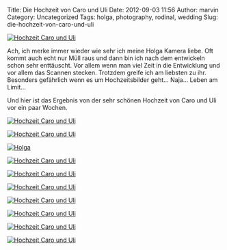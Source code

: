 Title: Die Hochzeit von Caro und Uli
Date: 2012-09-03 11:56
Author: marvin
Category: Uncategorized
Tags: holga, photography, rodinal, wedding
Slug: die-hochzeit-von-caro-und-uli

[![Hochzeit Caro und
Uli](http://farm9.staticflickr.com/8294/7865658938_793244316c_c.jpg)](http://www.flickr.com/photos/marvinxsteadfast/7865658938/ "Hochzeit Caro und Uli by marvinxsteadfast, on Flickr, via Patr")

Ach, ich merke immer wieder wie sehr ich meine Holga Kamera liebe. Oft
kommt auch echt nur Müll raus und dann bin ich nach dem entwickeln schon
sehr enttäuscht. Vor allem wenn man viel Zeit in die Entwicklung und vor
allem das Scannen stecken. Trotzdem greife ich am liebsten zu ihr.
Besonders gefährlich wenn es um Hochzeitsbilder geht... Naja... Leben am
Limit...

Und hier ist das Ergebnis von der sehr schönen Hochzeit von Caro und Uli
vor ein paar Wochen.

[![Hochzeit Caro und
Uli](http://farm9.staticflickr.com/8302/7865687594_852a9fd960_c.jpg)](http://www.flickr.com/photos/marvinxsteadfast/7865687594/ "Hochzeit Caro und Uli by marvinxsteadfast, on Flickr, via Patr")

[![Hochzeit Caro und
Uli](http://farm9.staticflickr.com/8424/7865713700_f1b6f21192_c.jpg)](http://www.flickr.com/photos/marvinxsteadfast/7865713700/ "Hochzeit Caro und Uli by marvinxsteadfast, on Flickr, via Patr")

[![Holga](http://farm9.staticflickr.com/8428/7822506548_dd9e4b49c9_c.jpg)](http://www.flickr.com/photos/marvinxsteadfast/7822506548/ "Holga by marvinxsteadfast, on Flickr, via Patr")

[![Hochzeit Caro und
Uli](http://farm9.staticflickr.com/8432/7865740572_0f5d1d68a1_c.jpg)](http://www.flickr.com/photos/marvinxsteadfast/7865740572/ "Hochzeit Caro und Uli by marvinxsteadfast, on Flickr, via Patr")

[![Hochzeit Caro und
Uli](http://farm8.staticflickr.com/7246/7865766784_c358e1a98c_c.jpg)](http://www.flickr.com/photos/marvinxsteadfast/7865766784/ "Hochzeit Caro und Uli by marvinxsteadfast, on Flickr, via Patr")

[![Hochzeit Caro und
Uli](http://farm9.staticflickr.com/8297/7865793542_a569f51ace_c.jpg)](http://www.flickr.com/photos/marvinxsteadfast/7865793542/ "Hochzeit Caro und Uli by marvinxsteadfast, on Flickr, via Patr")

[![Hochzeit Caro und
Uli](http://farm9.staticflickr.com/8302/7865821916_408515bab7_c.jpg)](http://www.flickr.com/photos/marvinxsteadfast/7865821916/ "Hochzeit Caro und Uli by marvinxsteadfast, on Flickr, via Patr")

[![Hochzeit Caro und
Uli](http://farm8.staticflickr.com/7256/7865847432_be6be7875d_c.jpg)](http://www.flickr.com/photos/marvinxsteadfast/7865847432/ "Hochzeit Caro und Uli by marvinxsteadfast, on Flickr, via Patr")

[![Hochzeit Caro und
Uli](http://farm8.staticflickr.com/7112/7865874390_f1e1df6441_c.jpg)](http://www.flickr.com/photos/marvinxsteadfast/7865874390/ "Hochzeit Caro und Uli by marvinxsteadfast, on Flickr, via Patr")

[![Hochzeit Caro und
Uli](http://farm9.staticflickr.com/8283/7865900514_ea948101a9_c.jpg)](http://www.flickr.com/photos/marvinxsteadfast/7865900514/ "Hochzeit Caro und Uli by marvinxsteadfast, on Flickr, via Patr")

